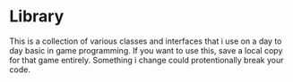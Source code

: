 # Library
This is a collection of various classes and interfaces that i use on a day to day basic in game programming. If you want to use this, save a local copy for that game entirely. Something i change could protentionally break your code.

